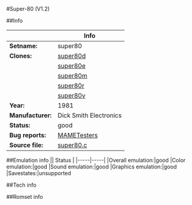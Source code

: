 #Super-80 (V1.2)

##Info

||Info|
|-----|-----|
|**Setname:**|super80
|**Clones:**|[super80d](super80d.md)
||[super80e](super80e.md)
||[super80m](super80m.md)
||[super80r](super80r.md)
||[super80v](super80v.md)
|**Year:**|1981
|**Manufacturer:**|Dick Smith Electronics
|**Status:**|good
|**Bug reports:**|[MAMETesters](http://mametesters.org/view_all_set.php?type=1&temporary=y&search=super80.c)
|**Source file:**|[super80.c](https://github.com/mamedev/mame/blob/master/src/mess/drivers/super80.c)

##Emulation info
|| Status |
|-----|-----|
|Overall emulation:|good
|Color emulation:|good
|Sound emulation:|good
|Graphics emulation:|good
|Savestates:|unsupported

##Tech info

##Romset info

<!--- START OF EDITED COMMENT DO NOT TOUCH TEXT ABOVE-->
